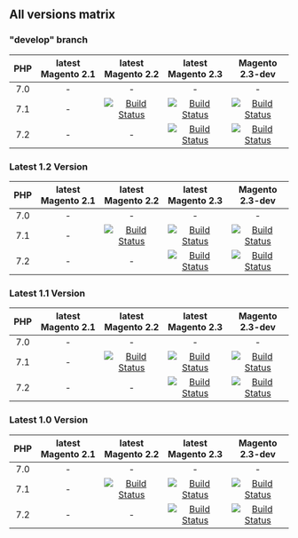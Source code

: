 ## All versions matrix

### "develop" branch
| PHP   | latest Magento 2.1     | latest Magento 2.2                                                                                                                                                                                         | latest Magento 2.3                                                                                                                                                                                        | Magento 2.3-dev                                                                                                                                                                                    |
|:---:  |:---:            |:---:                                                                                                                                                                                                  |:---:                                                                                                                                                                                                 |:---:                                                                                                                                                                                             |
| 7.0   | -               | -                                                                                                                                                                                                     | -                                                                                                                                                                                                  | -                                                                                                                                                                                                  |
| 7.1   | -               | [![Build Status](https://travis-matrix-badges.herokuapp.com/repos/magento-hackathon/m2-content-provisioning/branches/develop/1)](https://travis-ci.org/magento-hackathon/m2-content-provisioning)    | [![Build Status](https://travis-matrix-badges.herokuapp.com/repos/magento-hackathon/m2-content-provisioning/branches/develop/2)](https://travis-ci.org/magento-hackathon/m2-content-provisioning) | [![Build Status](https://travis-matrix-badges.herokuapp.com/repos/magento-hackathon/m2-content-provisioning/branches/develop/3)](https://travis-ci.org/magento-hackathon/m2-content-provisioning)     |
| 7.2   | -               | -                                                                                                                                                                                                     | [![Build Status](https://travis-matrix-badges.herokuapp.com/repos/magento-hackathon/m2-content-provisioning/branches/develop/4)](https://travis-ci.org/magento-hackathon/m2-content-provisioning) | [![Build Status](https://travis-matrix-badges.herokuapp.com/repos/magento-hackathon/m2-content-provisioning/branches/develop/5)](https://travis-ci.org/magento-hackathon/m2-content-provisioning)   |

### Latest 1.2 Version
| PHP   | latest Magento 2.1     | latest Magento 2.2                                                                                                                                                                                         | latest Magento 2.3                                                                                                                                                                                        | Magento 2.3-dev                                                                                                                                                                                    |
|:---:  |:---:            |:---:                                                                                                                                                                                                  |:---:                                                                                                                                                                                                 |:---:                                                                                                                                                                                             |
| 7.0   | -               | -                                                                                                                                                                                                     | -                                                                                                                                                                                                  | -                                                                                                                                                                                                  |
| 7.1   | -               | [![Build Status](https://travis-matrix-badges.herokuapp.com/repos/magento-hackathon/m2-content-provisioning/branches/1.2/1)](https://travis-ci.org/magento-hackathon/m2-content-provisioning)         | [![Build Status](https://travis-matrix-badges.herokuapp.com/repos/magento-hackathon/m2-content-provisioning/branches/1.2/2)](https://travis-ci.org/magento-hackathon/m2-content-provisioning)      | [![Build Status](https://travis-matrix-badges.herokuapp.com/repos/magento-hackathon/m2-content-provisioning/branches/1.2/3)](https://travis-ci.org/magento-hackathon/m2-content-provisioning)      |
| 7.2   | -               | -                                                                                                                                                                                                     | [![Build Status](https://travis-matrix-badges.herokuapp.com/repos/magento-hackathon/m2-content-provisioning/branches/1.2/4)](https://travis-ci.org/magento-hackathon/m2-content-provisioning)      | [![Build Status](https://travis-matrix-badges.herokuapp.com/repos/magento-hackathon/m2-content-provisioning/branches/1.2/5)](https://travis-ci.org/magento-hackathon/m2-content-provisioning)      |

### Latest 1.1 Version
| PHP   | latest Magento 2.1     | latest Magento 2.2                                                                                                                                                                                         | latest Magento 2.3                                                                                                                                                                                        | Magento 2.3-dev                                                                                                                                                                                    |
|:---:  |:---:            |:---:                                                                                                                                                                                                  |:---:                                                                                                                                                                                                 |:---:                                                                                                                                                                                             |
| 7.0   | -               | -                                                                                                                                                                                                     | -                                                                                                                                                                                                  | -                                                                                                                                                                                                  |
| 7.1   | -               | [![Build Status](https://travis-matrix-badges.herokuapp.com/repos/magento-hackathon/m2-content-provisioning/branches/1.1/1)](https://travis-ci.org/magento-hackathon/m2-content-provisioning)         | [![Build Status](https://travis-matrix-badges.herokuapp.com/repos/magento-hackathon/m2-content-provisioning/branches/1.1/2)](https://travis-ci.org/magento-hackathon/m2-content-provisioning)      | [![Build Status](https://travis-matrix-badges.herokuapp.com/repos/magento-hackathon/m2-content-provisioning/branches/1.1/3)](https://travis-ci.org/magento-hackathon/m2-content-provisioning)       |
| 7.2   | -               | -                                                                                                                                                                                                     | [![Build Status](https://travis-matrix-badges.herokuapp.com/repos/magento-hackathon/m2-content-provisioning/branches/1.1/4)](https://travis-ci.org/magento-hackathon/m2-content-provisioning)      | [![Build Status](https://travis-matrix-badges.herokuapp.com/repos/magento-hackathon/m2-content-provisioning/branches/1.1/5)](https://travis-ci.org/magento-hackathon/m2-content-provisioning)      |

### Latest 1.0 Version
| PHP   | latest Magento 2.1     | latest Magento 2.2                                                                                                                                                                                         | latest Magento 2.3                                                                                                                                                                                        | Magento 2.3-dev                                                                                                                                                                                    |
|:---:  |:---:            |:---:                                                                                                                                                                                                  |:---:                                                                                                                                                                                                 |:---:                                                                                                                                                                                             |
| 7.0   | -               | -                                                                                                                                                                                                     | -                                                                                                                                                                                                  | -                                                                                                                                                                                                  |
| 7.1   | -               | [![Build Status](https://travis-matrix-badges.herokuapp.com/repos/magento-hackathon/m2-content-provisioning/branches/1.0/1)](https://travis-ci.org/magento-hackathon/m2-content-provisioning)         | [![Build Status](https://travis-matrix-badges.herokuapp.com/repos/magento-hackathon/m2-content-provisioning/branches/1.0/2)](https://travis-ci.org/magento-hackathon/m2-content-provisioning)      | [![Build Status](https://travis-matrix-badges.herokuapp.com/repos/magento-hackathon/m2-content-provisioning/branches/1.0/3)](https://travis-ci.org/magento-hackathon/m2-content-provisioning)       |
| 7.2   | -               | -                                                                                                                                                                                                     | [![Build Status](https://travis-matrix-badges.herokuapp.com/repos/magento-hackathon/m2-content-provisioning/branches/1.0/4)](https://travis-ci.org/magento-hackathon/m2-content-provisioning)      | [![Build Status](https://travis-matrix-badges.herokuapp.com/repos/magento-hackathon/m2-content-provisioning/branches/1.0/5)](https://travis-ci.org/magento-hackathon/m2-content-provisioning)      |

